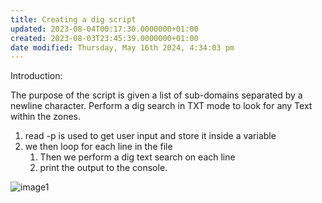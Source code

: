 ```yaml
---
title: Creating a dig script
updated: 2023-08-04T00:17:30.0000000+01:00
created: 2023-08-03T23:45:39.0000000+01:00
date modified: Thursday, May 16th 2024, 4:34:03 pm
---
```


Introduction:

The purpose of the script is given a list of sub-domains separated by a newline character. Perform a dig search in TXT mode to look for any Text within the zones.

1.  read -p is used to get user input and store it inside a variable
2.  we then loop for each line in the file
    1.  Then we perform a dig text search on each line
    2.  print the output to the console.

![image1](../../../_resources/image1-2.png)
